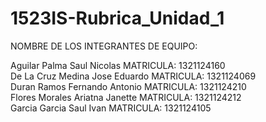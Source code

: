 # 1523IS-Rubrica_Unidad_1

NOMBRE DE LOS INTEGRANTES DE EQUIPO:

Aguilar Palma Saul Nicolas       MATRICULA: 1321124160<br>
De La Cruz Medina Jose Eduardo   MATRICULA: 1321124069<br>
Duran Ramos Fernando Antonio     MATRICULA: 1321124210<br>
Flores Morales Ariatna Janette   MATRICULA: 1321124212<br>
Garcia Garcia Saul Ivan          MATRICULA: 1321124105
